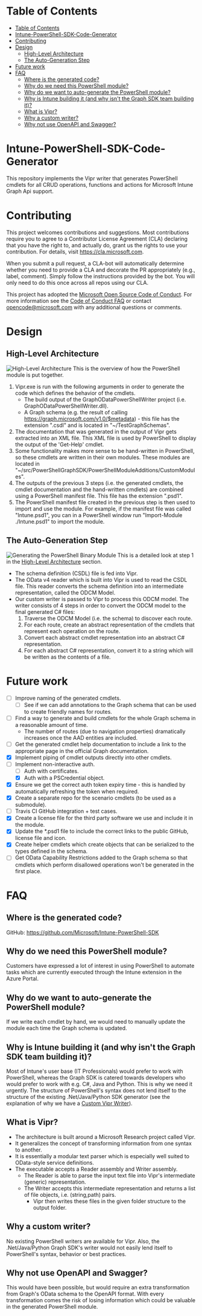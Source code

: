 # Table of Contents
- [Table of Contents](#table-of-contents)
- [Intune-PowerShell-SDK-Code-Generator](#intune-powershell-sdk-code-generator)
- [Contributing](#contributing)
- [Design](#design)
    - [High-Level Architecture](#high-level-architecture)
    - [The Auto-Generation Step](#the-auto-generation-step)
- [Future work](#future-work)
- [FAQ](#faq)
    - [Where is the generated code?](#where-is-the-generated-code)
    - [Why do we need this PowerShell module?](#why-do-we-need-this-powershell-module)
    - [Why do we want to auto-generate the PowerShell module?](#why-do-we-want-to-auto-generate-the-powershell-module)
    - [Why is Intune building it (and why isn't the Graph SDK team building it)?](#why-is-intune-building-it-and-why-isnt-the-graph-sdk-team-building-it)
    - [What is Vipr?](#what-is-vipr)
    - [Why a custom writer?](#why-a-custom-writer)
    - [Why not use OpenAPI and Swagger?](#why-not-use-openapi-and-swagger)

# Intune-PowerShell-SDK-Code-Generator
This repository implements the Vipr writer that generates PowerShell cmdlets for all CRUD operations, functions and actions for Microsoft Intune Graph Api support.

# Contributing
This project welcomes contributions and suggestions.  Most contributions require you to agree to a
Contributor License Agreement (CLA) declaring that you have the right to, and actually do, grant us
the rights to use your contribution. For details, visit https://cla.microsoft.com.

When you submit a pull request, a CLA-bot will automatically determine whether you need to provide
a CLA and decorate the PR appropriately (e.g., label, comment). Simply follow the instructions
provided by the bot. You will only need to do this once across all repos using our CLA.

This project has adopted the [Microsoft Open Source Code of Conduct](https://opensource.microsoft.com/codeofconduct/).
For more information see the [Code of Conduct FAQ](https://opensource.microsoft.com/codeofconduct/faq/) or
contact [opencode@microsoft.com](mailto:opencode@microsoft.com) with any additional questions or comments.

# Design
## High-Level Architecture
![High-Level Architecture](Design.jpg)
This is the overview of how the PowerShell module is put together.
1. Vipr.exe is run with the following arguments in order to generate the code which defines the behavior of the cmdlets.
    - The build output of the GraphODataPowerShellWriter project (i.e. GraphODataPowerShellWriter.dll).
    - A Graph schema (e.g. the result of calling https://graph.microsoft.com/v1.0/$metadata) - this file has the extension ".csdl" and is located in "~/TestGraphSchemas".
2. The documentation that was generated in the output of Vipr gets extracted into an XML file. This XML file is used by PowerShell to display the output of the 'Get-Help' cmdlet.
3. Some functionality makes more sense to be hand-written in PowerShell, so these cmdlets are written in their own modules. These modules are located in "~/src/PowerShellGraphSDK/PowerShellModuleAdditions/CustomModules".
4. The outputs of the previous 3 steps (i.e. the generated cmdlets, the cmdlet documentation and the hand-written cmdlets) are combined using a PowerShell manifest file. This file has the extension ".psd1".
5. The PowerShell manifest file created in the previous step is then used to import and use the module. For example, if the manifest file was called "Intune.psd1", you can in a PowerShell window run "Import-Module ./Intune.psd1" to import the module.

## The Auto-Generation Step
![Generating the PowerShell Binary Module](Generating_the_PowerShell_Binary_Module.jpg)
This is a detailed look at step 1 in the [High-Level Architecture](#high-level-architecture) section.
- The schema definition (CSDL) file is fed into Vipr.
- The OData v4 reader which is built into Vipr is used to read the CSDL file. This reader converts the schema definition into an intermediate representation, called the ODCM Model.
- Our custom writer is passed to Vipr to process this ODCM model. The writer consists of 4 steps in order to convert the ODCM model to the final generated C# files:
    1. Traverse the ODCM Model (i.e. the schema) to discover each route.
    2. For each route, create an abstract representation of the cmdlets that represent each operation on the route.
    3. Convert each abstract cmdlet representation into an abstract C# representation.
    4. For each abstract C# representation, convert it to a string which will be written as the contents of a file.

# Future work
- [ ] Improve naming of the generated cmdlets.
    - [ ] See if we can add annotations to the Graph schema that can be used to create friendly names for routes.
- [ ] Find a way to generate and build cmdlets for the whole Graph schema in a reasonable amount of time.
    - The number of routes (due to navigation properties) dramatically increases once the AAD entities are included.
- [ ] Get the generated cmdlet help documentation to include a link to the appropriate page in the official Graph documentation.
- [x] Implement piping of cmdlet outputs directly into other cmdlets.
- [ ] Implement non-interactive auth.
    - [ ] Auth with certificates.
    - [x] Auth with a PSCredential object.
- [x] Ensure we get the correct auth token expiry time - this is handled by automatically refreshing the token when required.
- [x] Create a separate repo for the scenario cmdlets (to be used as a submodule).
- [ ] Travis CI GitHub integration + test cases.
- [x] Create a license file for the third party software we use and include it in the module.
- [x] Update the *.psd1 file to include the correct links to the public GitHub, license file and icon.
- [x] Create helper cmdlets which create objects that can be serialized to the types defined in the schema.
- [ ] Get OData Capability Restrictions added to the Graph schema so that cmdlets which perform disallowed operations won't be generated in the first place.

# FAQ
## Where is the generated code?
GitHub: https://github.com/Microsoft/Intune-PowerShell-SDK

## Why do we need this PowerShell module?
Customers have expressed a lot of interest in using PowerShell to automate tasks which are currently executed through the Intune extension in the Azure Portal.

## Why do we want to auto-generate the PowerShell module?
If we write each cmdlet by hand, we would need to manually update the module each time the Graph schema is updated.

## Why is Intune building it (and why isn't the Graph SDK team building it)?
Most of Intune's user base (IT Professionals) would prefer to work with PowerShell, whereas the Graph SDK is catered towards developers who would prefer to work with e.g. C#, Java and Python. This is why we need it urgently. The structure of PowerShell's syntax does not lend itself to the structure of the existing .Net/Java/Python SDK generator (see the explanation of why we have a [Custom Vipr Writer](#why-a-custom-writer)).

## What is Vipr?
- The architecture is built around a Microsoft Research project called Vipr.
- It generalizes the concept of transforming information from one syntax to another.
- It is essentially a modular text parser which is especially well suited to OData-style service definitions.
- The executable accepts a Reader assembly and Writer assembly.
    - The Reader is able to parse the input text file into Vipr's intermediate (generic) representation.
    - The Writer accepts this intermediate representation and returns a list of file objects, i.e. (string,path) pairs.
        - Vipr then writes these files in the given folder structure to the output folder.

## Why a custom writer?
No existing PowerShell writers are available for Vipr. Also, the .Net/Java/Python Graph SDK's writer would not easily lend itself to PowerShell's syntax, behavior or best practices.

## Why not use OpenAPI and Swagger?
This would have been possible, but would require an extra transformation from Graph's OData schema to the OpenAPI format. With every transformation comes the risk of losing information which could be valuable in the generated PowerShell module.